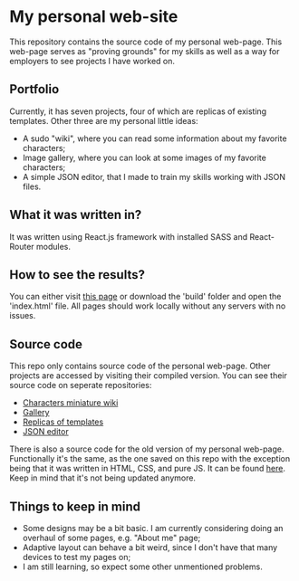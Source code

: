 # My personal web-site

This repository contains the source code of my personal web-page.
This web-page serves as "proving grounds" for my skills as well as a way for employers to see projects I have worked on.

## Portfolio

Currently, it has seven projects, four of which are replicas of existing templates. 
Other three are my personal little ideas:

+ A sudo "wiki", where you can read some information about my favorite characters;
+ Image gallery, where you can look at some images of my favorite characters;
+ A simple JSON editor, that I made to train my skills working with JSON files.

## What it was written in?

It was written using React.js framework with installed SASS and React-Router modules.

## How to see the results?

You can either visit [this page](https://srysis.github.io/my_web_page_react/) or download the 'build' folder and open the 'index.html' file.
All pages should work locally without any servers with no issues.

## Source code

This repo only contains source code of the personal web-page.
Other projects are accessed by visiting their compiled version. You can see their source code on seperate repositories:

+ [Characters miniature wiki](https://github.com/srysis/characters_mini_wiki)
+ [Gallery](https://github.com/srysis/gallery)
+ [Replicas of templates](https://github.com/srysis/template_websites)
+ [JSON editor](https://github.com/srysis/json_editor)

There is also a source code for the old version of my personal web-page. 
Functionally it's the same, as the one saved on this repo with the exception being that it was written in HTML, CSS, and pure JS.
It can be found [here](https://github.com/srysis/my_web_page).
Keep in mind that it's not being updated anymore.

## Things to keep in mind

+ Some designs may be a bit basic. I am currently considering doing an overhaul of some pages, e.g. "About me" page;
+ Adaptive layout can behave a bit weird, since I don't have that many devices to test my pages on;
+ I am still learning, so expect some other unmentioned problems.